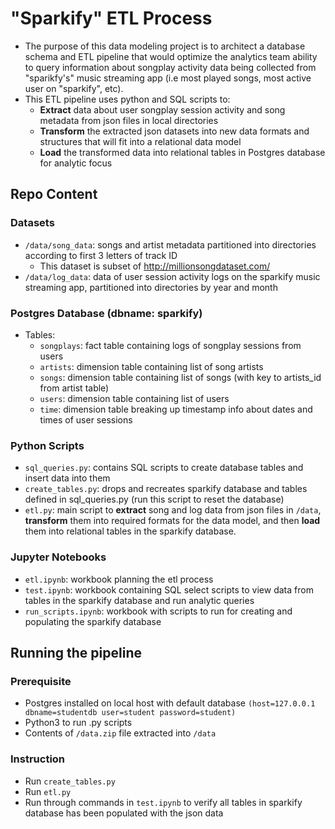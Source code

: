# "Sparkify" ETL Process
 - The purpose of this data modeling project is to architect a database schema and ETL pipeline that would optimize the analytics team ability to query information about songplay activity data being collected from "sparikfy's" music streaming app (i.e most played songs, most active user on "sparkify", etc).
 - This ETL pipeline uses python and SQL scripts to:
   - __Extract__ data about user songplay session activity and song metadata from json files in local directories
   - __Transform__ the extracted json datasets into new data formats and structures that will fit into a relational data model
   - __Load__ the transformed data into relational tables in Postgres database for analytic focus
 
## Repo Content
### Datasets
 - `/data/song_data`: songs and artist metadata partitioned into directories according to first 3 letters of track ID 
   - This dataset is subset of http://millionsongdataset.com/
 - `/data/log_data`: data of user session activity logs on the sparkify music streaming app, partitioned into directories by year and month
 
### Postgres Database (dbname: sparkify) 
  - Tables:
    - `songplays`: fact table containing logs of songplay sessions from users
    - `artists`: dimension table containing list of song artists
    - `songs`: dimension table containing list of songs (with key to artists_id from artist table)
    - `users`: dimension table containing list of users
    - `time`: dimension table breaking up timestamp info about dates and times of user sessions
    
### Python Scripts
- `sql_queries.py`: contains SQL scripts to create database tables and insert data into them
- `create_tables.py`: drops and recreates sparkify database and tables defined in sql_queries.py (run this script to reset the database)
- `etl.py`: main script to __extract__ song and log data from json files in `/data`, __transform__ them into required formats for the data model, and then __load__ them into relational tables in the sparkify database.

### Jupyter Notebooks
- `etl.ipynb`: workbook planning the etl process
- `test.ipynb`: workbook containing SQL select scripts to view data from tables in the sparkify database and run analytic queries
- `run_scripts.ipynb`: workbook with scripts to run for creating and populating the sparkify database

## Running the pipeline
### Prerequisite
 - Postgres installed on local host with default database `(host=127.0.0.1 dbname=studentdb user=student password=student)`
 - Python3 to run .py scripts
 - Contents of `/data.zip` file extracted into `/data`

### Instruction
 - Run `create_tables.py`
 - Run `etl.py`
 - Run through commands in `test.ipynb` to verify all tables in sparkify database has been populated with the json data
